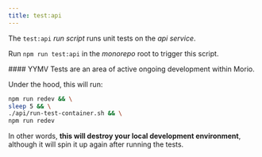 ```yaml
--- 
title: test:api
--- 
```


The `test:api` _run script_ runs unit tests on the _api service_.

Run `npm run test:api` in the _monorepo_ root to trigger this script.

<Fixme>
#### YYMV
Tests are an area of active ongoing development within Morio.
</Fixme>

Under the hood, this will run:

```sh title="Terminal"
npm run redev && \
sleep 5 && \
./api/run-test-container.sh && \
npm run redev
```

In other words, __this will destroy your local development environment__,
although it will spin it up again after running the tests.

